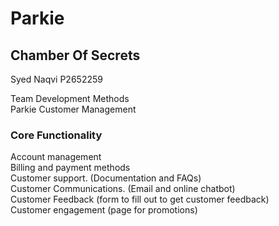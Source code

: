 # Parkie

## Chamber Of Secrets

Syed Naqvi
P2652259

Team Development Methods </br>
Parkie Customer Management

### Core Functionality

Account management </br>
Billing and payment methods </br>
Customer support. (Documentation and FAQs) </br>
Customer Communications. (Email and online chatbot) </br>
Customer Feedback (form to fill out to get customer feedback) </br>
Customer engagement (page for promotions) </br>

